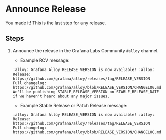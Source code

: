 # Announce Release

You made it! This is the last step for any release.

## Steps

1. Announce the release in the Grafana Labs Community `#alloy` channel.

   - Example RCV message:

   ```
   :alloy: Grafana Alloy RELEASE_VERSION is now available! :alloy:
   Release: https://github.com/grafana/alloy/releases/tag/RELEASE_VERSION
   Full changelog: https://github.com/grafana/alloy/blob/RELEASE_VERSION/CHANGELOG.md
   We'll be publishing STABLE_RELEASE_VERSION on STABLE_RELEASE_DATE if we haven't heard about any major issues.
   ```

   - Example Stable Release or Patch Release message:

   ```
   :alloy: Grafana Alloy RELEASE_VERSION is now available! :alloy:
   Release: https://github.com/grafana/alloy/releases/tag/RELEASE_VERSION
   Full changelog: https://github.com/grafana/alloy/blob/RELEASE_VERSION/CHANGELOG.md
   ```
